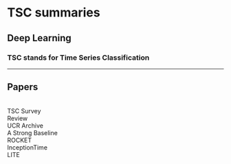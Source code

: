 # TSC summaries
## Deep Learning
### TSC stands for Time Series Classification
-------
## Papers
<br/>TSC Survey
<br/>Review
<br/>UCR Archive
<br/>A Strong Baseline
<br/>ROCKET
<br/>InceptionTime
<br/>LITE
